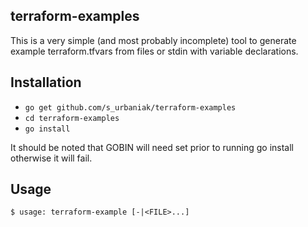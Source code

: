 ## terraform-examples

This is a very simple (and most probably incomplete) tool to generate example terraform.tfvars from files or stdin with variable declarations.

## Installation

  - `go get github.com/s_urbaniak/terraform-examples`
  - `cd terraform-examples`
  - `go install`
  
  It should be noted that GOBIN will need set prior to running go install otherwise it will fail.

## Usage
```
$ usage: terraform-example [-|<FILE>...]
